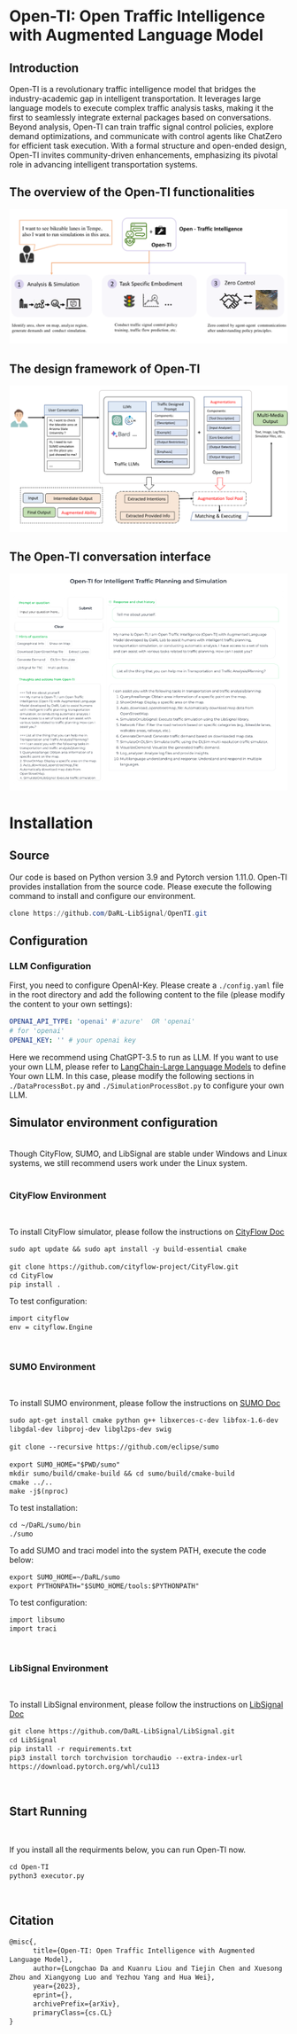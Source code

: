 # Open-TI: Open Traffic Intelligence with Augmented Language Model

## Introduction

Open-TI is a revolutionary traffic intelligence model that bridges the industry-academic gap in intelligent transportation. It leverages large language models to execute complex traffic analysis tasks, making it the first to seamlessly integrate external packages based on conversations. Beyond analysis, Open-TI can train traffic signal control policies, explore demand optimizations, and communicate with control agents like ChatZero for efficient task execution. With a formal structure and open-ended design, Open-TI invites community-driven enhancements, emphasizing its pivotal role in advancing intelligent transportation systems.


## The overview of the Open-TI functionalities
![overview](./assets/Overview.png)

## The design framework of Open-TI
![framework](./assets/frameworkdesign.png)

## The Open-TI conversation interface
![interface](./assets/interface.png)


# Installation

## Source

Our code is based on Python version 3.9 and Pytorch version 1.11.0.
Open-TI provides installation from the source code. 
Please execute the following command to install and configure our environment.


```Powershell
clone https://github.com/DaRL-LibSignal/OpenTI.git

```


## Configuration

### LLM Configuration

First, you need to configure OpenAI-Key. Please create a `./config.yaml` file in the root directory and add the following content to the file (please modify the content to your own settings):

```yaml
OPENAI_API_TYPE: 'openai' #'azure'  OR 'openai'
# for 'openai'
OPENAI_KEY: '' # your openai key
```

Here we recommend using ChatGPT-3.5 to run as LLM. If you want to use your own LLM, please refer to [LangChain-Large Language Models](https://python.langchain.com/docs/modules/model_io/models/) to define Your own LLM. In this case, please modify the following sections in `./DataProcessBot.py` and `./SimulationProcessBot.py` to configure your own LLM.


## Simulator environment configuration
<br />
Though CityFlow, SUMO,  and LibSignal are stable under Windows and Linux systems, we still recommend users work under the Linux system.<br><br>

### CityFlow Environment
<br />

To install CityFlow simulator, please follow the instructions on [CityFlow Doc](https://cityflow.readthedocs.io/en/latest/install.html#)


```
sudo apt update && sudo apt install -y build-essential cmake

git clone https://github.com/cityflow-project/CityFlow.git
cd CityFlow
pip install .
```
To test configuration:
```
import cityflow
env = cityflow.Engine
```
<br>

### SUMO Environment
<br />

To install SUMO environment, please follow the instructions on [SUMO Doc](https://epics-sumo.sourceforge.io/sumo-install.html#)

```
sudo apt-get install cmake python g++ libxerces-c-dev libfox-1.6-dev libgdal-dev libproj-dev libgl2ps-dev swig

git clone --recursive https://github.com/eclipse/sumo

export SUMO_HOME="$PWD/sumo"
mkdir sumo/build/cmake-build && cd sumo/build/cmake-build
cmake ../..
make -j$(nproc)
```
To test installation:
```
cd ~/DaRL/sumo/bin
./sumo
```

To add SUMO and traci model into the system PATH, execute the code below:
```
export SUMO_HOME=~/DaRL/sumo
export PYTHONPATH="$SUMO_HOME/tools:$PYTHONPATH"
```
To test configuration:
```
import libsumo
import traci
```
<br>

### LibSignal Environment
<br />

To install LibSignal environment, please follow the instructions on [LibSignal Doc](https://darl-libsignal.github.io/#download)

```
git clone https://github.com/DaRL-LibSignal/LibSignal.git
cd LibSignal
pip install -r requirements.txt
pip3 install torch torchvision torchaudio --extra-index-url https://download.pytorch.org/whl/cu113

```

<br>





## Start Running
<br />

If you install all the requirments below, you can run Open-TI now.

```
cd Open-TI
python3 executor.py
```

<br>

## Citation

```
@misc{,
      title={Open-TI: Open Traffic Intelligence with Augmented Language Model}, 
      author={Longchao Da and Kuanru Liou and Tiejin Chen and Xuesong Zhou and Xiangyong Luo and Yezhou Yang and Hua Wei},
      year={2023},
      eprint={},
      archivePrefix={arXiv},
      primaryClass={cs.CL}
}
```
